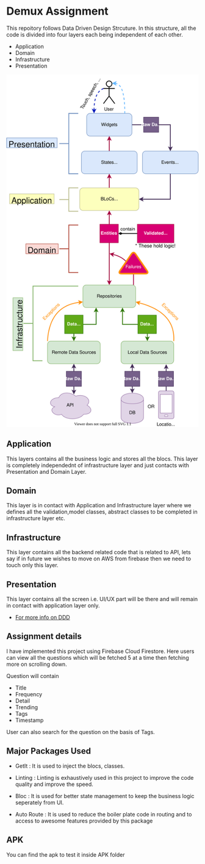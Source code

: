 # **Demux Assignment**

This repoitory follows Data Driven Design Strcuture.
In this structure, all the code is divided into four layers each being independent of each other.

- Application
- Domain
- Infrastructure
- Presentation

![alt text](ss/ddd.svg)

## Application

This layers contains all the business logic and stores all the blocs.
This layer is completely independednt of infrastructure layer and just contacts with Presentation and Domain Layer.

## Domain

This layer is in contact with Application and Infrastructure layer where we defines all the validation,model classes, abstract classes to be completed in infrastructure layer etc.

## Infrastructure

This layer contains all the backend related code that is related to API,
lets say if in future we wishes to move on AWS from firebase
then we need to touch only this layer.

## Presentation

This layer contains all the screen i.e. UI/UX part will be there and will remain in contact with application layer only.

- [For more info on DDD](https://www.youtube.com/watch?v=RMiN59x3uH0&list=PLB6lc7nQ1n4iS5p-IezFFgqP6YvAJy84U)

## Assignment details

I have implemented this project using Firebase Cloud Firestore. Here users can view all the questions which will be fetched 5 at a time then fetching more on scrolling down.

Question will contain

- Title
- Frequency
- Detail
- Trending
- Tags
- Timestamp

User can also search for the question on the basis of Tags.

## Major Packages Used

- GetIt
: It is used to inject the blocs, classes.

- Linting
 : Linting is exhaustively used in this project to improve the code quality and improve the speed.

- Bloc
 : It is used for better state management to keep the business logic seperately from UI.

- Auto Route
 : It is used to reduce the boiler plate code in routing and to access to awesome features provided by this package

## APK
You can find the apk to test it inside APK folder
